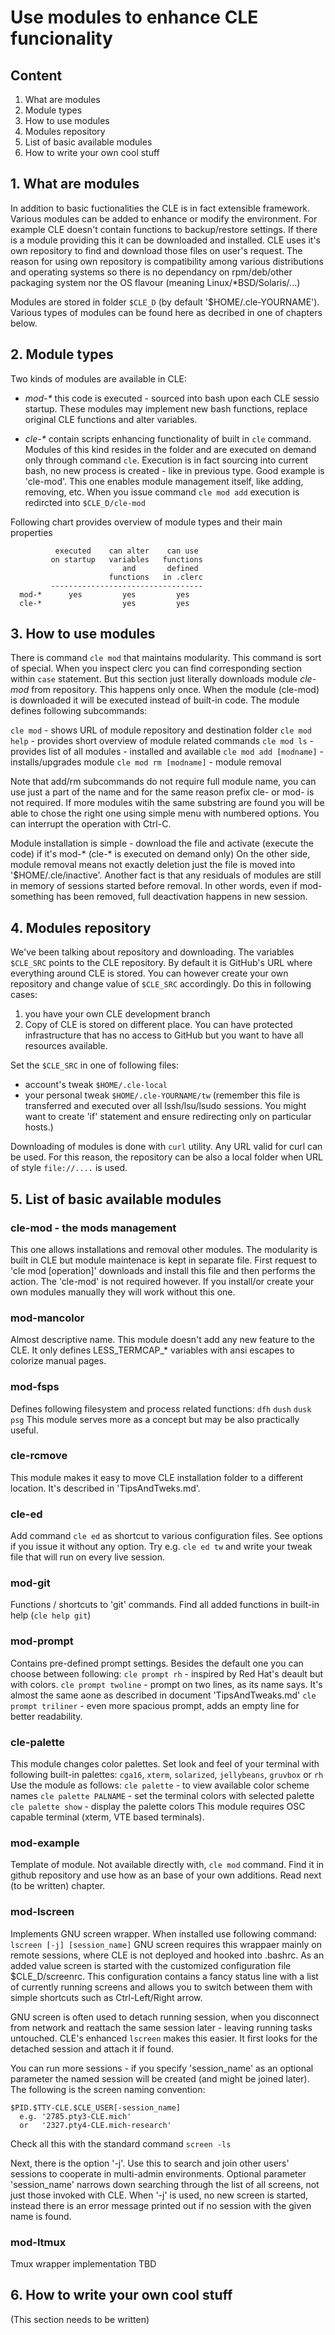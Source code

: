 # Use modules to enhance CLE funcionality

## Content
1. What are modules
2. Module types
3. How to use modules
4. Modules repository
5. List of basic available modules
6. How to write your own cool stuff


## 1. What are modules

In addition to basic fuctionalities the CLE is in fact extensible framework.
Various modules can be added to enhance or modify the environment. For example
CLE doesn't contain functions to backup/restore settings. If there is a module
providing this it can be downloaded and installed. CLE uses it's own repository
to find and download those files on user's request. The reason for using own
repository is compatibility among various distributions and operating systems
so there is no dependancy on rpm/deb/other packaging system nor the OS flavour
(meaning Linux/*BSD/Solaris/...)

Modules are stored in folder `$CLE_D` (by default '$HOME/.cle-YOURNAME').
Various types of modules can be found here as decribed in one of chapters
below.


## 2. Module types

Two kinds of modules are available in CLE:
- _mod-*_ this code is executed - sourced into bash upon each CLE sessio
  startup. These modules may implement new bash functions, replace original CLE
  functions and alter variables. 

- _cle-*_ contain scripts enhancing functionality of built in `cle` command.
  Modules of this kind resides in the folder and are executed on demand only
  through command `cle`. Execution is in fact sourcing into current bash, no
  new process is created - like in previous type.
  Good example is 'cle-mod'. This one enables module management itself, like
  adding, removing, etc. When you issue command `cle mod add` execution is
  redircted into `$CLE_D/cle-mod`

Following chart provides overview of module types and their main properties

```
          executed    can alter    can use
         on startup   variables   functions
                         and       defined
                      functions   in .clerc
         ----------------------------------
  mod-*      yes         yes         yes
  cle-*                  yes         yes
```


## 3. How to use modules

There is command `cle mod` that maintains modularity. This command is sort of
special. When you inspect clerc you can find corresponding section within `case`
statement. But this section just literally downloads module _cle-mod_ from
repository. This happens only once. When the module (cle-mod) is downloaded it
will be executed instead of built-in code. The module defines following
subcommands:

`cle mod`       - shows URL of module repository and destination folder
`cle mod help`  - provides short overview of module related commands
`cle mod ls`    - provides list of all modules - installed and available
`cle mod add [modname]` - installs/upgrades module
`cle mod rm [modname]`  - module removal

Note that add/rm subcommands do not require full module name, you can use
just a part of the name and for the same reason prefix cle- or mod- is not
required. If more modules witih the same substring are found you will be able
to chose the right one using simple menu with numbered options. You can
interrupt the operation with Ctrl-C.

Module installation is simple - download the file and activate (execute the
code) if it's mod-* (cle-* is executed on demand only) On the other side,
module removal means not exactly deletion just the file is moved into
'$HOME/.cle/inactive'. Another fact is that any residuals of modules 
are still in memory of sessions started before removal. In other words, even
if mod-something has been removed, full deactivation happens in new session.


## 4. Modules repository

We've been talking about repository and downloading. The variables
`$CLE_SRC` points to the CLE repository. By default it is GitHub's URL
where everything around CLE is stored. You can however create your own
repository and change value of `$CLE_SRC` accordingly. Do this in following
cases:
1. you have your own CLE development branch
2. Copy of CLE is stored on different place. You can have protected
   infrastructure that has no access to GitHub but you want to have all
   resources available.

Set the `$CLE_SRC` in one of following files:
- account's tweak `$HOME/.cle-local`
- your personal tweak `$HOME/.cle-YOURNAME/tw` (remember this file is
  transferred and executed over all lssh/lsu/lsudo sessions. You might want to
  create 'if' statement and ensure redirecting only on particular hosts.)

Downloading of modules is done with `curl` utility. Any URL valid for curl
can be used. For this reason, the repository can be also a local folder when
URL of style `file://....` is used.


## 5. List of basic available modules

### cle-mod - the mods management
This one allows installations and removal other modules. The modularity is
built in CLE but module maintenace is kept in separate file. First request
to 'cle mod [operation]' downloads and install this file and then performs
the action. The 'cle-mod' is not required however. If you install/or create
your own modules manually they will work without this one.

### mod-mancolor
Almost descriptive name. This module doesn't add any new feature to the CLE.
It only defines LESS_TERMCAP_* variables with ansi escapes to colorize manual
pages.

### mod-fsps
Defines following filesystem and process related functions:
   `dfh` `dush` `dusk` `psg`
This module serves more as a concept but may be also practically useful.

### cle-rcmove
This module makes it easy to move CLE installation folder to a different
location. It's described in 'TipsAndTweks.md'.

### cle-ed
Add command `cle ed` as shortcut to various configuration files. See options
if you issue it without any option. Try e.g. `cle ed tw` and write your tweak
file that will run on every live session.

### mod-git
Functions / shortcuts to 'git' commands. Find all added functions
in built-in help (`cle help git`)

### mod-prompt
Contains pre-defined prompt settings. Besides the default one you can choose
between following:
`cle prompt rh`       - inspired by Red Hat's deault but with colors.
`cle prompt twoline`  - prompt on two lines, as its name says. It's almost the
                        same aone as described in document 'TipsAndTweaks.md'
`cle prompt triliner` - even more spacious prompt, adds an empty line for
                        better readability.

### cle-palette
This module changes color palettes. Set look and feel of your terminal with
following built-in palettes: `cga16`, `xterm`, `solarized`, `jellybeans`,
`gruvbox` or `rh`
Use the module as follows:
`cle palette`         - to view available color scheme names
`cle palette PALNAME` - set the terminal colors with selected palette
`cle palette show`    - display the palette colors
This module requires OSC capable terminal (xterm, VTE based terminals).

### mod-example
Template of module. Not available directly with, `cle mod` command. Find it
in github repository and  use how as an base of your own additions. Read next
(to be written) chapter.

### mod-lscreen
Implements GNU screen wrapper. When installed use following command:
 `lscreen [-j] [session_name]`
GNU screen requires this wrappaer mainly on remote sessions, where CLE is not
deployed and hooked into .bashrc. As an added value screen is started with
the customized configuration file $CLE_D/screenrc. This configuration contains
a fancy status line with a list of currently running screens and allows you to
switch between them with simple shortcuts such as Ctrl-Left/Right arrow.

GNU screen is often used to detach running session, when you disconnect from
network and reattach the same session later - leaving running tasks untouched.
CLE's enhanced `lscreen` makes this easier. It first looks for the detached
session and attach it if found.

You can run more sessions - if you specify 'session_name' as an optional parameter
the named session will be created (and might be joined later). The following is
the screen naming convention:

    $PID.$TTY-CLE.$CLE_USER[-session_name]
      e.g. '2785.pty3-CLE.mich'
      or   '2327.pty4-CLE.mich-research'

Check all this with the standard command `screen -ls`

Next, there is the option '-j'. Use this to search and join other users' sessions
to cooperate in multi-admin environments. Optional parameter 'session_name' 
narrows down searching through the list of all screens, not just those
invoked with CLE. When '-j' is used, no new screen is started, instead there is an
error message printed out if no session with the given name is found.

### mod-ltmux
Tmux wrapper implementation
TBD

## 6. How to write your own cool stuff
(This section needs to be written)

